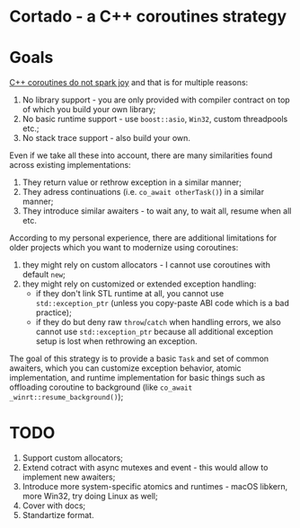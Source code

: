 # Cortado - a C++ coroutines strategy

# Goals
[C++ coroutines do not spark joy](https://probablydance.com/2021/10/31/c-coroutines-do-not-spark-joy/) and that is for multiple reasons:
1) No library support - you are only provided with compiler contract on top of which you build your own library;
2) No basic runtime support - use `boost::asio`, `Win32`, custom threadpools etc.;
3) No stack trace support - also build your own.

Even if we take all these into account, there are many similarities found across existing implementations:
1) They return value or rethrow exception in a similar manner;
2) They adress continuations (i.e. `co_await otherTask()`) in a similar manner;
3) They introduce similar awaiters - to wait any, to wait all, resume when all etc.

According to my personal experience, there are additional limitations for older projects which you want to modernize using coroutines:
1) they might rely on custom allocators - I cannot use coroutines with default `new`;
2) they might rely on customized or extended exception handling:
    - if they don't link STL runtime at all, you cannot use `std::exception_ptr` (unless you copy-paste ABI code which is a bad practice);
	- if they do but deny raw `throw`/`catch` when handling errors, we also cannot use `std::exception_ptr` because all additional exception setup is lost when rethrowing an exception.

The goal of this strategy is to provide a basic `Task` and set of common awaiters, which you can customize exception behavior, atomic implementation, and runtime implementation for basic things such as offloading coroutine to background (like `co_await _winrt::resume_background()`);

# TODO
1) Support custom allocators;
2) Extend cotract with async mutexes and event - this would allow to implement new awaiters;
3) Introduce more system-specific atomics and runtimes - macOS libkern, more Win32, try doing Linux as well;
4) Cover with docs;
5) Standartize format.

